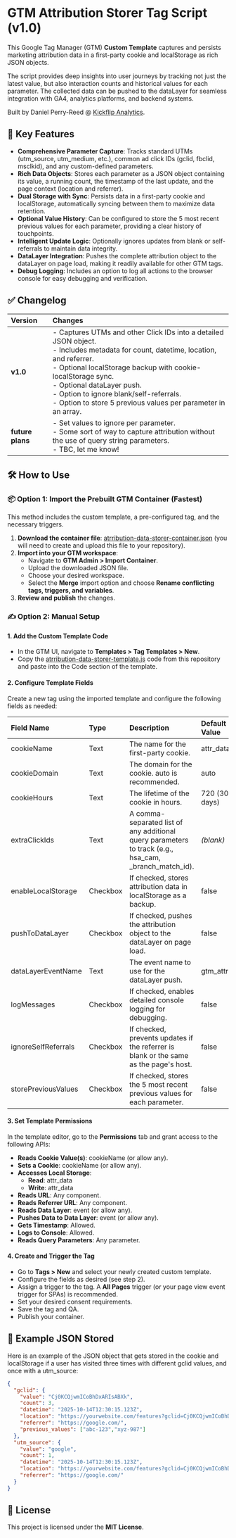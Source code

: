 # **GTM Attribution Storer Tag Script (v1.0)**

This Google Tag Manager (GTM) **Custom Template** captures and persists marketing attribution data in a first-party cookie and localStorage as rich JSON objects.

The script provides deep insights into user journeys by tracking not just the latest value, but also interaction counts and historical values for each parameter. The collected data can be pushed to the dataLayer for seamless integration with GA4, analytics platforms, and backend systems.

Built by Daniel Perry-Reed @ [Kickflip Analytics](https://kickflipanalytics.com/?utm_medium=github&utm_source=gtm-attribution-data-storer).

## **🚀 Key Features**

* **Comprehensive Parameter Capture**: Tracks standard UTMs (utm\_source, utm\_medium, etc.), common ad click IDs (gclid, fbclid, msclkid), and any custom-defined parameters.  
* **Rich Data Objects**: Stores each parameter as a JSON object containing its value, a running count, the timestamp of the last update, and the page context (location and referrer).  
* **Dual Storage with Sync**: Persists data in a first-party cookie and localStorage, automatically syncing between them to maximize data retention.  
* **Optional Value History**: Can be configured to store the 5 most recent previous values for each parameter, providing a clear history of touchpoints.  
* **Intelligent Update Logic**: Optionally ignores updates from blank or self-referrals to maintain data integrity.  
* **DataLayer Integration**: Pushes the complete attribution object to the dataLayer on page load, making it readily available for other GTM tags.  
* **Debug Logging**: Includes an option to log all actions to the browser console for easy debugging and verification.

## **✅ Changelog**

| Version | Changes |
| :---- | :---- |
| **v1.0** | - Captures UTMs and other Click IDs into a detailed JSON object. <br>- Includes metadata for count, datetime, location, and referrer. <br>- Optional localStorage backup with cookie-localStorage sync. <br>- Optional dataLayer push. <br>- Option to ignore blank/self-referrals. <br>- Option to store 5 previous values per parameter in an array. |
| **future plans** | - Set values to ignore per parameter. <br>- Some sort of way to capture attribution without the use of query string parameters. <br>- TBC, let me know! |

## **🛠️ How to Use**

### **📦 Option 1: Import the Prebuilt GTM Container (Fastest)**

This method includes the custom template, a pre-configured tag, and the necessary triggers.

1. **Download the container file**: [atrribution-data-storer-container.json](./atrribution-data-storer-container.json) (you will need to create and upload this file to your repository).  
2. **Import into your GTM workspace**:  
   * Navigate to **GTM Admin \> Import Container**.  
   * Upload the downloaded JSON file.  
   * Choose your desired workspace.  
   * Select the **Merge** import option and choose **Rename conflicting tags, triggers, and variables**.  
3. **Review and publish** the changes.

### **✍️ Option 2: Manual Setup**

#### **1\. Add the Custom Template Code**

* In the GTM UI, navigate to **Templates \> Tag Templates \> New**.  
* Copy the [atrribution-data-storer-template.js](./atrribution-data-storer-template.js) code from this repository and paste into the Code section of the template.  

#### **2\. Configure Template Fields**

Create a new tag using the imported template and configure the following fields as needed:

| Field Name | Type | Description | Default Value |
| :---- | :---- | :---- | :---- |
| cookieName | Text | The name for the first-party cookie. | attr\_data |
| cookieDomain | Text | The domain for the cookie. auto is recommended. | auto |
| cookieHours | Text | The lifetime of the cookie in hours. | 720 (30 days) |
| extraClickIds | Text | A comma-separated list of any additional query parameters to track (e.g., hsa\_cam, \_branch\_match\_id). | *(blank)* |
| enableLocalStorage | Checkbox | If checked, stores attribution data in localStorage as a backup. | false |
| pushToDataLayer | Checkbox | If checked, pushes the attribution object to the dataLayer on page load. | false |
| dataLayerEventName | Text | The event name to use for the dataLayer push. | gtm\_attr |
| logMessages | Checkbox | If checked, enables detailed console logging for debugging. | false |
| ignoreSelfReferrals | Checkbox | If checked, prevents updates if the referrer is blank or the same as the page's host. | false |
| storePreviousValues | Checkbox | If checked, stores the 5 most recent previous values for each parameter. | false |

#### **3\. Set Template Permissions**

In the template editor, go to the **Permissions** tab and grant access to the following APIs:

* **Reads Cookie Value(s)**: cookieName (or allow any).  
* **Sets a Cookie**: cookieName (or allow any).  
* **Accesses Local Storage**:  
  * **Read**: attr\_data  
  * **Write**: attr\_data  
* **Reads URL**: Any component.  
* **Reads Referrer URL**: Any component.  
* **Reads Data Layer**: event (or allow any).  
* **Pushes Data to Data Layer**: event (or allow any).  
* **Gets Timestamp**: Allowed.  
* **Logs to Console**: Allowed.  
* **Reads Query Parameters**: Any parameter.

#### **4\. Create and Trigger the Tag**

* Go to **Tags \> New** and select your newly created custom template.  
* Configure the fields as desired (see step 2).  
* Assign a trigger to the tag. A **All Pages** trigger (or your page view event trigger for SPAs) is recommended.
* Set your desired consent requirements.  
* Save the tag and QA.
* Publish your container.

## **🧠 Example JSON Stored**

Here is an example of the JSON object that gets stored in the cookie and localStorage if a user has visited three times with different gclid values, and once with a utm_source:

```json
{  
  "gclid": {  
    "value": "Cj0KCQjwmICoBhDxARIsABXk",  
    "count": 3,  
    "datetime": "2025-10-14T12:30:15.123Z",  
    "location": "https://yourwebsite.com/features?gclid=Cj0KCQjwmICoBhDxARIsABXk",  
    "referrer": "https://google.com/",  
    "previous_values": ["abc-123","xyz-987"]  
  },  
  "utm_source": {  
    "value": "google",  
    "count": 1,  
    "datetime": "2025-10-14T12:30:15.123Z",  
    "location": "https://yourwebsite.com/features?gclid=Cj0KCQjwmICoBhDxARIsABXk",  
    "referrer": "https://google.com/"  
  }  
}
```

## **📄 License**

This project is licensed under the **MIT License**.

